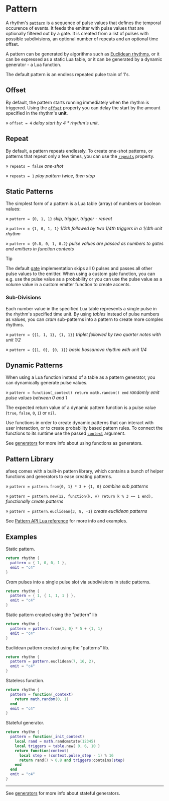 # Pattern

A rhythm's [`pattern`](../API/rhythm.md#pattern) is a sequence of pulse values that defines the temporal occurence of events. It feeds the emitter with pulse values that are optionally filtered out by a gate. It is created from a list of pulses with possible subdivisions, an optional number of repeats and an optional time offset. 

A pattern can be generated by algorithms such as [Euclidean rhythms](https://en.wikipedia.org/wiki/Euclidean_rhythm), or it can be expressed as a static Lua table, or it can be generated by a dynamic generator - a Lua function.

The default pattern is an endless repeated pulse train of 1's.

## Offset

By default, the pattern starts running immediately when the rhythm is triggered. Using the [`offset`](../API/rhythm.md#offset) property you can delay the start by the amount specified in the rhythm's **unit**.  

» `offset = 4` *delay start by 4 * rhythm's unit*.

## Repeat

By default, a pattern repeats endlessly. To create one-shot patterns, or patterns that repeat only a few times, you can use the [`repeats`](../API/rhythm.md#repeats) property.

» `repeats = false` *one-shot*

» `repeats = 1` *play pattern twice, then stop*

## Static Patterns

The simplest form of a pattern is a Lua table (array) of numbers or boolean values:

» `pattern = {0, 1, 1}` *skip, trigger, trigger - repeat*

» `pattern = {1, 0, 1, 1}` *1/2th followed by two 1/4th triggers in a 1/4th unit rhythm*

» `pattern = {0.8, 0, 1, 0.2}` *pulse values are passed as numbers to gates and emitters in function contexts*

> [!TIP]
> The default [gate](./gate.md) implementation skips all 0 pulses and passes all other pulse values to the emitter. When using a custom gate function, you can e.g. use the pulse value as a probability or you can use the pulse value as a volume value in a custom emitter function to create accents.

### Sub-Divisions

Each number value in the specified Lua table represents a single pulse in the rhythm's specified time unit. By using *tables* instead of pulse numbers as values, you can *cram* sub-patterns into a pattern to create more complex rhythms.  

» `pattern = {{1, 1, 1}, {1, 1}}` *triplet followed by two quarter notes with unit 1/2*

» `pattern = {{1, 0}, {0, 1}}` *basic bossanova rhythm with unit 1/4*


## Dynamic Patterns

When using a Lua function instead of a table as a pattern generator, you can dynamically generate pulse values.

» `pattern = function(_context) return math.random() end` *randomly emit pulse values between 0 and 1*

The expected return value of a dynamic pattern function is a pulse value (`true`, `false`, `0`, `1`) or `nil`.

Use functions in order to create dynamic patterns that can interact with user interaction, or to create probability based pattern rules. To connect the functions to its runtime use the passed [`context`](../API/rhythm.md#PatternContext) argument.

See [generators](../extras/generators.md) for more info about using functions as generators.

## Pattern Library

afseq comes with a built-in pattern library, which contains a bunch of helper functions and generators to ease creating patterns. 

» `pattern = pattern.from{0, 1} * 3 + {1, 0}` *combine sub patterns*

» `pattern = pattern.new(12, function(k, v) return k % 3 == 1 end),` *functionally create patterns*

» `pattern = pattern.euclidean{3, 8, -1}` *create euclidean patterns*

See [Pattern API Lua reference](../API/pattern.md) for more info and examples.

## Examples

Static pattern.
```lua
return rhythm {
  pattern = { 1, 0, 0, 1 },
  emit = "c4"
}
```

*Cram* pulses into a single pulse slot via subdivisions in static patterns.
```lua
return rhythm {
  pattern = { 1, { 1, 1, 1 } },
  emit = "c4"
}
```

Static pattern created using the "pattern" lib
```lua
return rhythm {
  pattern = pattern.from{1, 0} * 5 + {1, 1}
  emit = "c4"
}
```

Euclidean pattern created using the "patterns" lib.
```lua
return rhythm {
  pattern = pattern.euclidean(7, 16, 2),
  emit = "c4"
}
```

Stateless function.
```lua
return rhythm {
  pattern = function(_context)
    return math.random(0, 1)
  end
  emit = "c4"
}
```

Stateful generator.
```lua
return rhythm {
  pattern = function(_init_context)
    local rand = math.randomstate(12345)
    local triggers = table.new{ 0, 6, 10 }
    return function(context)
      local step = (context.pulse_step - 1) % 16
      return rand() > 0.8 and triggers:contains(step)
    end
  end
  emit = "c4"
}
```

---

See [generators](../extras/generators.md) for more info about stateful generators.
